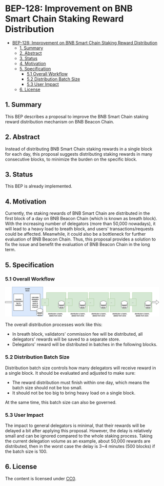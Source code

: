# BEP-128: Improvement on BNB Smart Chain Staking Reward Distribution

- [BEP-128: Improvement on BNB Smart Chain Staking Reward Distribution](#bep-128-improvement-on-bnb-smart-chain-staking-reward-distribution)
  - [1. Summary](#1-summary)
  - [2. Abstract](#2-abstract)
  - [3. Status](#3-status)
  - [4. Motivation](#4-motivation)
  - [5. Specification](#5-specification)
    - [5.1 Overall Workflow](#51-overall-workflow)
    - [5.2 Distribution Batch Size](#52-distribution-batch-size)
    - [5.3 User Impact](#53-user-impact)
  - [6. License](#6-license)

## 1. Summary
This BEP describes a proposal to improve the BNB Smart Chain staking reward distribution mechanism on BNB Beacon Chain.

## 2. Abstract
Instead of distributing BNB Smart Chain staking rewards in a single block for each day, this proposal suggests distributing staking rewards in many consecutive blocks, to minimize the burden on the specific block.

## 3. Status
This BEP is already implemented.

## 4. Motivation
Currently, the staking rewards of BNB Smart Chain are distributed in the first block of a day on BNB Beacon Chain (which is known as breath block). With the increasing number of delegators (more than 50,000 nowadays), it will lead to a heavy load to breath block, and users' transactions/requests could be affected. Meanwhile, it could also be a bottleneck for further evaluation of BNB Beacon Chain. Thus, this proposal provides a solution to fix the issue and benefit the evaluation of BNB Beacon Chain in the long term.

## 5. Specification
### 5.1 Overall Workflow
![overall workflow](./assets/bep-128/reward-distribution.png)

The overall distribution processes work like this:
 - In breath block, validators' commission fee will be distributed, all delegators' rewards will be saved to a separate store.
 - Delegators' reward will be distributed in batches in the following blocks.

### 5.2 Distribution Batch Size

Distribution batch size controls how many delegators will receive reward in a single block. It should be evaluated and adjusted to make sure:
 - The reward distribution must finish within one day, which means the batch size should not be too small.
 - It should not be too big to bring heavy load on a single block.

At the same time, this batch size can also be governed.

### 5.3 User Impact

The impact to general delegators is minimal, that their rewards will be delayed a bit after applying this proposal. However, the delay is relatively small and can be ignored compared to the whole staking process. Taking the current delegation volume as an example, about 50,000 rewards are distributed, then in the worst case the delay is 3~4 minutes (500 blocks) if the batch size is 100.

## 6. License
The content is licensed under [CC0](https://creativecommons.org/publicdomain/zero/1.0/).

